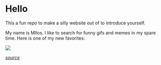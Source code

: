 # Hello

This a fun repo to make a silly website out of to introduce yourself.

My name is MIlos. I like to search for funny gifs and memes in my spare time. Here is one of my new favorites:

![](https://media.giphy.com/media/dRGWII2nDN1D2/giphy.gif)

*[source](https://giphy.com/gifs/jerseydemic-xTiN0CNHgoRf1Ha7CM)*
